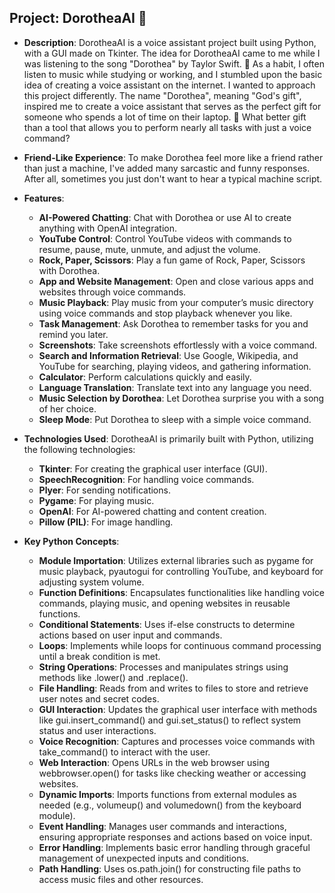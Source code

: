 ## Project: DorotheaAI 🤗

- **Description**: DorotheaAI is a voice assistant project built using Python, with a GUI made on Tkinter. The idea for DorotheaAI came to me while I was listening to the song "Dorothea" by Taylor Swift. 🎵 As a habit, I often listen to music while studying or working, and I stumbled upon the basic idea of creating a voice assistant on the internet. I wanted to approach this project differently. The name "Dorothea", meaning "God's gift", inspired me to create a voice assistant that serves as the perfect gift for someone who spends a lot of time on their laptop. 🎁 What better gift than a tool that allows you to perform nearly all tasks with just a voice command?

- **Friend-Like Experience**: To make Dorothea feel more like a friend rather than just a machine, I've added many sarcastic and funny responses. After all, sometimes you just don't want to hear a typical machine script.

- **Features**:
  - **AI-Powered Chatting**: Chat with Dorothea or use AI to create anything with OpenAI integration.
  - **YouTube Control**: Control YouTube videos with commands to resume, pause, mute, unmute, and adjust the volume.
  - **Rock, Paper, Scissors**: Play a fun game of Rock, Paper, Scissors with Dorothea.
  - **App and Website Management**: Open and close various apps and websites through voice commands.
  - **Music Playback**: Play music from your computer’s music directory using voice commands and stop playback whenever you like.
  - **Task Management**: Ask Dorothea to remember tasks for you and remind you later.
  - **Screenshots**: Take screenshots effortlessly with a voice command.
  - **Search and Information Retrieval**: Use Google, Wikipedia, and YouTube for searching, playing videos, and gathering information.
  - **Calculator**: Perform calculations quickly and easily.
  - **Language Translation**: Translate text into any language you need.
  - **Music Selection by Dorothea**: Let Dorothea surprise you with a song of her choice.
  - **Sleep Mode**: Put Dorothea to sleep with a simple voice command.

- **Technologies Used**: DorotheaAI is primarily built with Python, utilizing the following technologies:
  - **Tkinter**: For creating the graphical user interface (GUI).
  - **SpeechRecognition**: For handling voice commands.
  - **Plyer**: For sending notifications.
  - **Pygame**: For playing music.
  - **OpenAI**: For AI-powered chatting and content creation.
  - **Pillow (PIL)**: For image handling.

- **Key Python Concepts**:
  - **Module Importation**: Utilizes external libraries such as pygame for music playback, pyautogui for controlling YouTube, and keyboard for adjusting system volume.
  - **Function Definitions**: Encapsulates functionalities like handling voice commands, playing music, and opening websites in reusable functions.
  - **Conditional Statements**: Uses if-else constructs to determine actions based on user input and commands.
  - **Loops**: Implements while loops for continuous command processing until a break condition is met.
  - **String Operations**: Processes and manipulates strings using methods like .lower() and .replace().
  - **File Handling**: Reads from and writes to files to store and retrieve user notes and secret codes.
  - **GUI Interaction**: Updates the graphical user interface with methods like gui.insert_command() and gui.set_status() to reflect system status and user interactions.
  - **Voice Recognition**: Captures and processes voice commands with take_command() to interact with the user.
  - **Web Interaction**: Opens URLs in the web browser using webbrowser.open() for tasks like checking weather or accessing websites.
  - **Dynamic Imports**: Imports functions from external modules as needed (e.g., volumeup() and volumedown() from the keyboard module).
  - **Event Handling**: Manages user commands and interactions, ensuring appropriate responses and actions based on voice input.
  - **Error Handling**: Implements basic error handling through graceful management of unexpected inputs and conditions.
  - **Path Handling**: Uses os.path.join() for constructing file paths to access music files and other resources.
